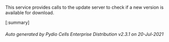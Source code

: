 






This service provides calls to the update server to check if a new version is available for download.

[:summary]

###### Auto generated by Pydio Cells Enterprise Distribution v2.3.1 on 20-Jul-2021
